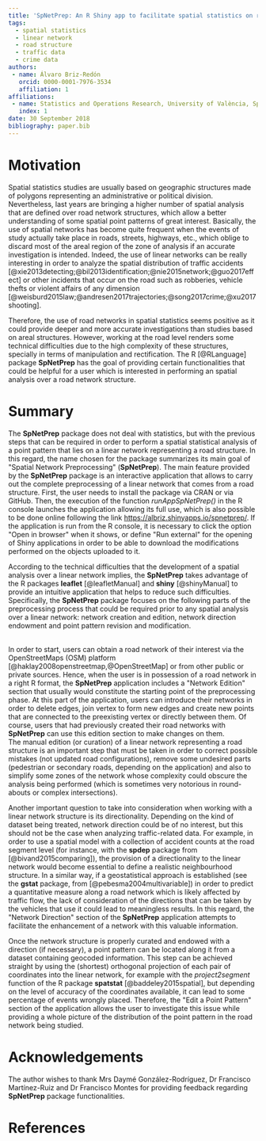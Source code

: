 ```yaml
---
title: 'SpNetPrep: An R Shiny app to facilitate spatial statistics on road networks'
tags:
  - spatial statistics
  - linear network
  - road structure
  - traffic data
  - crime data
authors:
 - name: Álvaro Briz-Redón
   orcid: 0000-0001-7976-3534
   affiliation: 1
affiliations:
 - name: Statistics and Operations Research, University of València, Spain
   index: 1
date: 30 September 2018
bibliography: paper.bib
---
```


# Motivation


Spatial statistics studies are usually based on geographic structures made of polygons representing an administrative or political division. Nevertheless, last years are bringing a higher number of spatial analysis that are defined over road network structures, which allow a better understanding of some spatial point patterns of great interest. Basically, the use of spatial networks has become quite frequent when the events of study actually take place in roads, streets, highways, etc., which oblige to discard most of the areal region of the zone of analysis if an accurate investigation is intended. Indeed, the use of linear networks can be really interesting in order to analyze the spatial distribution of traffic accidents [@xie2013detecting;@bil2013identification;@nie2015network;@guo2017effect] or other incidents that occur on the road such as robberies, vehicle thefts or violent affairs of any dimension [@weisburd2015law;@andresen2017trajectories;@song2017crime;@xu2017shooting].<br />

Therefore, the use of road networks in spatial statistics seems positive as it could provide deeper and more accurate investigations than studies based on areal structures. However, working at the road level renders some technical difficulties due to the high complexity of these structures, specially in terms of manipulation and rectification. The R [@RLanguage] package **SpNetPrep** has the goal of providing certain functionalities that could be helpful for a user which is interested in performing an spatial analysis over a road network structure. 



# Summary 



The **SpNetPrep** package does not deal with statistics, but with the previous steps that can be required in order to perform a spatial statistical analysis of a point pattern that lies on a linear network representing a road structure. In this regard, the name chosen for the package summarizes its main goal of "Spatial Network Preprocessing" (**SpNetPrep**). The main feature provided by the **SpNetPrep** package is an interactive application that allows to carry out the complete preprocessing of a linear network that comes from a road structure. First, the user needs to install the package via CRAN or via GitHub. Then, the execution of the function *runAppSpNetPrep()* in the R console launches the application allowing its full use, which is also possible to be done online following the link https://albriz.shinyapps.io/spnetprep/. If the application is run from the R console, it is necessary to click the option "Open in browser" when it shows, or define "Run external" for the opening of Shiny applications in order to be able to download the modifications performed on the objects uploaded to it. <br />

According to the technical difficulties that the development of a spatial analysis over a linear network implies, the **SpNetPrep** takes advantage of the R packages **leaflet** [@leafletManual] and **shiny** [@shinyManual] to provide an intuitive application that helps to reduce such difficulties. Specifically, the **SpNetPrep** package focuses on the following parts of the preprocessing process that could be required prior to any spatial analysis over a linear network: network creation and edition, network direction endowment and point pattern revision and modification. 

<br />In order to start, users can obtain a road network of their interest via the OpenStreetMaps (OSM) platform [@haklay2008openstreetmap,@OpenStreetMap] or from other public or private sources. Hence, when the user is in possession of a road network in a right R format, the **SpNetPrep** application includes a "Network Edition" section that usually would constitute the starting point of the preprocessing phase. At this part of the application, users can introduce their networks in order to delete edges, join vertex to form new edges and create new points that are connected to the preexisting vertex or directly between them. Of course, users that had previously created their road networks with **SpNetPrep** can use this edition section to make changes on them. <br />The manual edition (or curation) of a linear network representing a road structure is an important step that must be taken in order to correct possible mistakes (not updated road configurations), remove some undesired parts (pedestrian or secondary roads, depending on the application) and also to simplify some zones of the network whose complexity could obscure the analysis being performed (which is sometimes very notorious in round-abouts or complex intersections). <br />

Another important question to take into consideration when working with a linear network structure is its directionality. Depending on the kind of dataset being treated, network direction could be of no interest, but this should not be the case when analyzing traffic-related data. For example, in order to use a spatial model with a collection of accident counts at the road segment level (for instance, with the **spdep** package from [@bivand2015comparing]), the provision of a directionality to the linear network would become essential to define a realistic neighbourhood structure. In a similar way, if a geostatistical approach is established (see the **gstat** package, from [@pebesma2004multivariable]) in order to predict a quantitative measure along a road network which is likely affected by traffic flow, the lack of consideration of the directions that can be taken by the vehicles that use it could lead to meaningless results. In this regard, the "Network Direction" section of the **SpNetPrep** application attempts to facilitate the enhancement of a network with this valuable information. <br />

Once the network structure is properly curated and endowed with a direction (if necessary), a point pattern can be located along it from a dataset containing geocoded information. This step can be achieved straight by using the (shortest) orthogonal projection of each pair of coordinates into the linear network, for example with the *project2segment* function of the R package **spatstat** [@baddeley2015spatial], but depending on the level of accuracy of the coordinates available, it can lead to some percentage of events wrongly placed. Therefore, the "Edit a Point Pattern" section of the application allows the user to investigate this issue while providing a whole picture of the distribution of the point pattern in the road network being studied.



# Acknowledgements



The author wishes to thank Mrs Daymé González-Rodríguez, Dr Francisco Martínez-Ruiz and Dr Francisco Montes for providing feedback regarding **SpNetPrep** package functionalities.



# References
